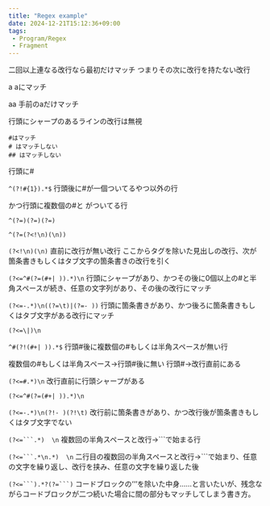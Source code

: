 ```yaml
---
title: "Regex example"
date: 2024-12-21T15:12:36+09:00
tags:
 - Program/Regex
 - Fragment
---
```


二回以上連なる改行なら最初だけマッチ
つまりその次に改行を持たない改行

a
aにマッチ

aa
手前のaだけマッチ


行頭にシャープのあるラインの改行は無視
```
#はマッチ
# はマッチしない
## はマッチしない
```
行頭に#

`^(?!#{1}).*$`
行頭後に#が一個ついてるやつ以外の行

かつ行頭に複数個の#と がついてる行


`^(?=)(?=)(?=)`

`^(?=(?<!\n)(\n))`


`(?<!\n)(\n)`
直前に改行が無い改行
ここからタグを除いた見出しの改行、次が箇条書きもしくはタブ文字の箇条書きの改行を引く

`(?<=^#(?=(#+| )).*)\n`
行頭にシャープがあり、かつその後に0個以上の#と半角スペースが続き、任意の文字列があり、その後の改行にマッチ

`(?<=-.*)\n((?=\t)|(?=- ))`
行頭に箇条書きがあり、かつ後ろに箇条書きもしくはタブ文字がある改行にマッチ

`(?<=\|)\n`



`^#(?!(#+| )).*$`
行頭#後に複数個の#もしくは半角スペースが無い行

複数個の#もしくは半角スペース→行頭#後に無い
行頭#→改行直前にある

`(?<=#.*)\n`
改行直前に行頭シャープがある



`(?<=^#(?=(#+| )).*)\n`


`(?<=-.*)\n(?!- )(?!\t)`
改行前に箇条書きがあり、かつ改行後が箇条書きもしくはタブ文字でない



`(?<=```.*)  \n`
複数回の半角スペースと改行→```で始まる行

`(?<=```.*\n.*)  \n`
二行目の複数回の半角スペースと改行→```で始まり、任意の文字を繰り返し、改行を挟み、任意の文字を繰り返した後

`(?<=```).*?(?=```)`
コードブロックの‘‘‘を除いた中身……と言いたいが、残念ながらコードブロックが二つ続いた場合に間の部分もマッチしてしまう書き方。
